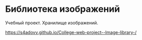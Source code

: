 # Библиотека изображений
 Учебный проект. Хранилище изображений.

https://s4adovv.github.io/College-web-project--Image-library-/
